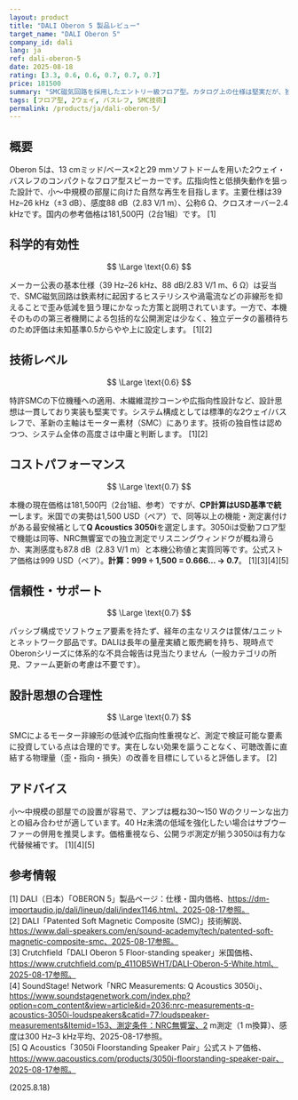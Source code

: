 ```yaml
---
layout: product
title: "DALI Oberon 5 製品レビュー"
target_name: "DALI Oberon 5"
company_id: dali
lang: ja
ref: dali-oberon-5
date: 2025-08-18
rating: [3.3, 0.6, 0.6, 0.7, 0.7, 0.7]
price: 181500
summary: "SMC磁気回路を採用したエントリー級フロア型。カタログ上の仕様は堅実だが、独立測定公開は限定的で、価格面では強力な対抗馬が存在します。"
tags: [フロア型, 2ウェイ, バスレフ, SMC技術]
permalink: /products/ja/dali-oberon-5/
---
```


## 概要

Oberon 5は、13 cmミッド/ベース×2と29 mmソフトドームを用いた2ウェイ・バスレフのコンパクトなフロア型スピーカーです。広指向性と低損失動作を狙った設計で、小～中規模の部屋に向けた自然な再生を目指します。主要仕様は39 Hz–26 kHz（±3 dB）、感度88 dB（2.83 V/1 m）、公称6 Ω、クロスオーバー2.4 kHzです。国内の参考価格は181,500円（2台1組）です。 [1]

## 科学的有効性

$$ \Large \text{0.6} $$

メーカー公表の基本仕様（39 Hz–26 kHz、88 dB/2.83 V/1 m、6 Ω）は妥当で、SMC磁気回路は鉄素材に起因するヒステリシスや渦電流などの非線形を抑えることで歪み低減を狙う理にかなった方策と説明されています。一方で、本機そのものの第三者機関による包括的な公開測定は少なく、独立データの蓄積待ちのため評価は未知基準0.5からやや上に設定します。 [1][2]

## 技術レベル

$$ \Large \text{0.6} $$

特許SMCの下位機種への適用、木繊維混抄コーンや広指向性設計など、設計思想は一貫しており実装も堅実です。システム構成としては標準的な2ウェイ/バスレフで、革新の主軸はモーター素材（SMC）にあります。技術の独自性は認めつつ、システム全体の高度さは中庸と判断します。 [1][2]

## コストパフォーマンス

$$ \Large \text{0.7} $$

本機の現在価格は181,500円（2台1組、参考）ですが、**CP計算はUSD基準で統一**します。米国での実勢は1,500 USD（ペア）で、同等以上の機能・測定裏付けがある最安候補として**Q Acoustics 3050i**を選定します。3050iは受動フロア型で機能は同等、NRC無響室での独立測定でリスニングウィンドウが概ね滑らか、実測感度も87.8 dB（2.83 V/1 m）と本機公称値と実質同等です。公式ストア価格は999 USD（ペア）。**計算：999 ÷ 1,500 = 0.666… → 0.7**。 [1][3][4][5]

## 信頼性・サポート

$$ \Large \text{0.7} $$

パッシブ構成でソフトウェア要素を持たず、経年の主なリスクは筐体/ユニットとネットワーク部品です。DALIは長年の量産実績と販売網を持ち、現時点でOberonシリーズに体系的な不具合報告は見当たりません（一般カテゴリの所見、ファーム更新の考慮は不要です）。

## 設計思想の合理性

$$ \Large \text{0.7} $$

SMCによるモーター非線形の低減や広指向性重視など、測定で検証可能な要素に投資している点は合理的です。実在しない効果を謳うことなく、可聴改善に直結する物理量（歪・指向・損失）の改善を目標にしていると評価します。 [2]

## アドバイス

小～中規模の部屋での設置が容易で、アンプは概ね30～150 Wのクリーンな出力との組み合わせが適しています。40 Hz未満の低域を強化したい場合はサブウーファーの併用を推奨します。価格重視なら、公開ラボ測定が揃う3050iは有力な代替候補です。 [1][4][5]

## 参考情報

[1] DALI（日本）「OBERON 5」製品ページ：仕様・国内価格、https://dm-importaudio.jp/dali/lineup/dali/index1146.html、2025-08-17参照。  
[2] DALI「Patented Soft Magnetic Composite (SMC)」技術解説、https://www.dali-speakers.com/en/sound-academy/tech/patented-soft-magnetic-composite-smc、2025-08-17参照。  
[3] Crutchfield「DALI Oberon 5 Floor-standing speaker」米国価格、https://www.crutchfield.com/p_411OB5WHT/DALI-Oberon-5-White.html、2025-08-17参照。  
[4] SoundStage! Network「NRC Measurements: Q Acoustics 3050i」、https://www.soundstagenetwork.com/index.php?option=com_content&view=article&id=2036:nrc-measurements-q-acoustics-3050i-loudspeakers&catid=77:loudspeaker-measurements&Itemid=153、測定条件：NRC無響室、2 m測定（1 m換算）、感度は300 Hz–3 kHz平均、2025-08-17参照。  
[5] Q Acoustics「3050i Floorstanding Speaker Pair」公式ストア価格、https://www.qacoustics.com/products/3050i-floorstanding-speaker-pair、2025-08-17参照。

(2025.8.18)

